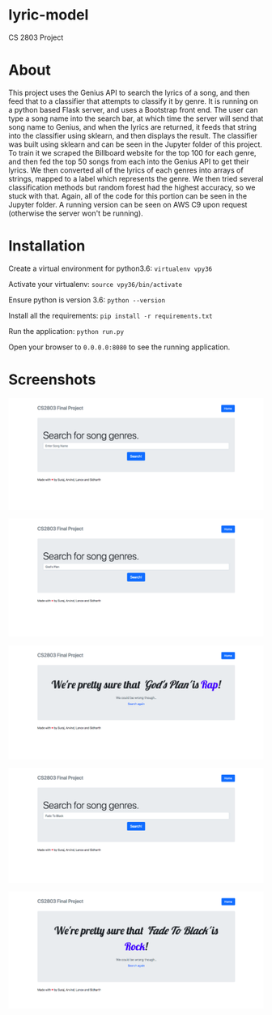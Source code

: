 # lyric-model
CS 2803 Project

# About
This project uses the Genius API to search the lyrics of a song, and then feed that to a classifier that attempts to classify it by genre.
It is running on a python based Flask server, and uses a Bootstrap front end.
The user can type a song name into the search bar, at which time the server will send that song name to Genius,
and when the lyrics are returned, it feeds that string into the classifier using sklearn, and then displays the result.
The classifier was built using sklearn and can be seen in the Jupyter folder of this project.
To train it we scraped the Billboard website for the top 100 for each genre, and then fed the top 50 songs from each 
into the Genius API to get their lyrics. We then converted all of the lyrics of each genres into arrays of strings, 
mapped to a label which represents the genre. We then tried several classification methods but random forest had the 
highest accuracy, so we stuck with that. Again, all of the code for this portion can be seen in the Jupyter folder.
A running version can be seen on AWS C9 upon request (otherwise the server won't be running).

# Installation
Create a virtual environment for python3.6: `virtualenv vpy36`

Activate your virtualenv: `source vpy36/bin/activate`

Ensure python is version 3.6: `python --version`

Install all the requirements: `pip install -r requirements.txt`

Run the application: `python run.py`

Open your browser to `0.0.0.0:8080` to see the running application.

# Screenshots

![alt text](https://github.com/sidharth-potdar/lyric-model/blob/master/screenshots/home_page.png "Home Page")

![alt text](https://github.com/sidharth-potdar/lyric-model/blob/master/screenshots/gp_search.png "Search for God's Plan by Drake")

![alt text](https://github.com/sidharth-potdar/lyric-model/blob/master/screenshots/gp_result.png "Genre result for God's Plan")

![alt text](https://github.com/sidharth-potdar/lyric-model/blob/master/screenshots/ftb_search.png "Search for Fade to Black by Metallica")

![alt text](https://github.com/sidharth-potdar/lyric-model/blob/master/screenshots/ftb_result.png "Genre result for Fade to Black")